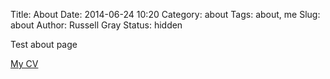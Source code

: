 Title: About
Date: 2014-06-24 10:20
Category: about
Tags: about, me
Slug: about
Author: Russell Gray
Status: hidden

Test about page

[My CV]({filename}/extra/Russell-Gray-CV.pdf)

<script src="//platform.linkedin.com/in.js" type="text/javascript"></script>
<script type="IN/MemberProfile" data-id="https://www.linkedin.com/in/russgray" data-format="inline" data-related="false"></script>
